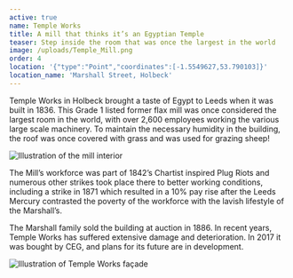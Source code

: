 ```yaml
---
active: true
name: Temple Works
title: A mill that thinks it’s an Egyptian Temple
teaser: Step inside the room that was once the largest in the world
image: /uploads/Temple_Mill.png
order: 4
location: '{"type":"Point","coordinates":[-1.5549627,53.790103]}'
location_name: 'Marshall Street, Holbeck'
---
```

Temple Works in Holbeck brought a taste of Egypt to Leeds when it was built in 1836. This Grade 1 listed former flax mill was once considered the largest room in the world, with over 2,600 employees working the various large scale machinery. To maintain the necessary humidity in the building, the roof was once covered with grass and was used for grazing sheep!

![](/uploads/L0109.jpg "Illustration of the mill interior")

The Mill’s workforce was part of 1842’s Chartist inspired Plug Riots and numerous other strikes took place there to better working conditions, including a strike in 1871 which resulted in a 10% pay rise after the Leeds Mercury contrasted the poverty of the workforce with the lavish lifestyle of the Marshall’s.

The Marshall family sold the building at auction in 1886. In recent years, Temple Works has suffered extensive damage and deterioration. In 2017 it was bought by CEG, and plans for its future are in development.

![](/uploads/L0969.jpg "Illustration of Temple Works façade")